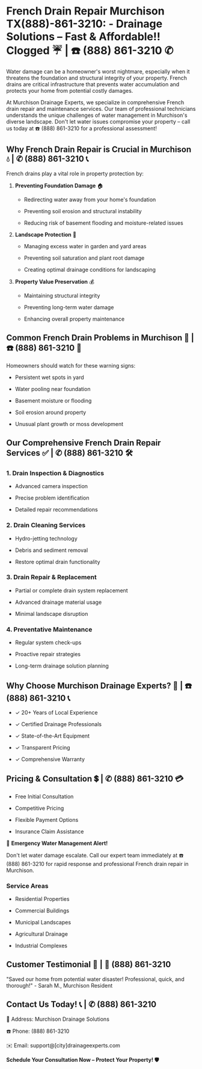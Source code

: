 # French Drain Repair Murchison TX(888)-861-3210: - Drainage Solutions – Fast & Affordable!! Clogged ☔️ | ☎️ (888) 861-3210 ✆

Water damage can be a homeowner's worst nightmare, especially when it threatens the foundation and structural integrity of your property. French drains are critical infrastructure that prevents water accumulation and protects your home from potential costly damages. 

At Murchison Drainage Experts, we specialize in comprehensive French drain repair and maintenance services. Our team of professional technicians understands the unique challenges of water management in Murchison's diverse landscape. Don't let water issues compromise your property – call us today at ☎️ (888) 861-3210 for a professional assessment!

## Why French Drain Repair is Crucial in Murchison 💧 | ✆ (888) 861-3210 📞

French drains play a vital role in property protection by:

1. **Preventing Foundation Damage** 🏠
   - Redirecting water away from your home's foundation
   - Preventing soil erosion and structural instability
   - Reducing risk of basement flooding and moisture-related issues

2. **Landscape Protection** 🌿
   - Managing excess water in garden and yard areas
   - Preventing soil saturation and plant root damage
   - Creating optimal drainage conditions for landscaping

3. **Property Value Preservation** 💰
   - Maintaining structural integrity
   - Preventing long-term water damage
   - Enhancing overall property maintenance

## Common French Drain Problems in Murchison 🚨 | ☎️ (888) 861-3210 📱

Homeowners should watch for these warning signs:

- Persistent wet spots in yard
- Water pooling near foundation
- Basement moisture or flooding
- Soil erosion around property
- Unusual plant growth or moss development

## Our Comprehensive French Drain Repair Services ✅ | ✆ (888) 861-3210 🛠️

### 1. Drain Inspection & Diagnostics
- Advanced camera inspection
- Precise problem identification
- Detailed repair recommendations

### 2. Drain Cleaning Services
- Hydro-jetting technology
- Debris and sediment removal
- Restore optimal drain functionality

### 3. Drain Repair & Replacement
- Partial or complete drain system replacement
- Advanced drainage material usage
- Minimal landscape disruption

### 4. Preventative Maintenance
- Regular system check-ups
- Proactive repair strategies
- Long-term drainage solution planning

## Why Choose Murchison Drainage Experts? 🌟 | ☎️ (888) 861-3210 📞

- ✓ 20+ Years of Local Experience
- ✓ Certified Drainage Professionals
- ✓ State-of-the-Art Equipment
- ✓ Transparent Pricing
- ✓ Comprehensive Warranty

## Pricing & Consultation 💲 | ✆ (888) 861-3210 💳

- Free Initial Consultation
- Competitive Pricing
- Flexible Payment Options
- Insurance Claim Assistance

🚨 **Emergency Water Management Alert!** 
Don't let water damage escalate. Call our expert team immediately at ☎️ (888) 861-3210 for rapid response and professional French drain repair in Murchison.

### Service Areas
- Residential Properties
- Commercial Buildings
- Municipal Landscapes
- Agricultural Drainage
- Industrial Complexes

## Customer Testimonial 💬 | 📱 (888) 861-3210

"Saved our home from potential water disaster! Professional, quick, and thorough!" - Sarah M., Murchison Resident

## Contact Us Today! 📞 | ✆ (888) 861-3210

📍 Address: Murchison Drainage Solutions
☎️ Phone: (888) 861-3210
✉️ Email: support@[city]drainageexperts.com

**Schedule Your Consultation Now – Protect Your Property! 🛡️**
